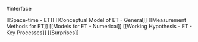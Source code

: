 
#interface

[[Space-time - ET]]
[[Conceptual Model of ET - General]]
[[Measurement Methods for ET]]
[[Models for ET - Numerical]]
[[Working Hypothesis - ET - Key Processes]]
[[Surprises]]
